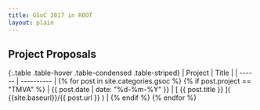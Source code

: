 ```yaml
---
title: GSoC 2017 in ROOT
layout: plain
---
```


## Project Proposals

{:.table .table-hover .table-condensed .table-striped}
| Project   | Title      |
| ------ | ---------- |
{% for post in site.categories.gsoc %} {% if post.project == "TMVA" %} | {{ post.date | date: "%d-%m-%Y" }} | [ {{ post.title }} ](  {{site.baseurl}}/{{ post.url }} ) |
{% endif %}
{% endfor %}